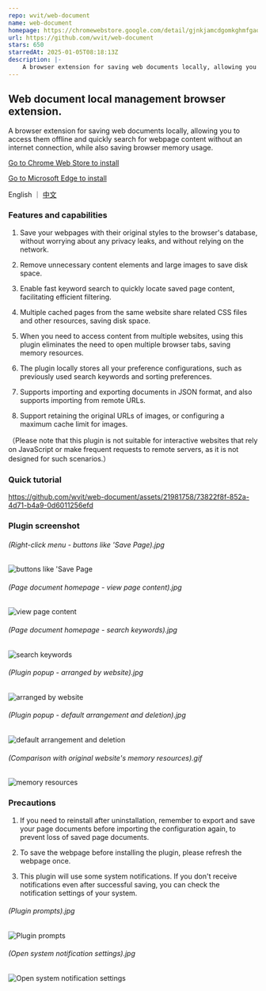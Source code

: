 ```yaml
---
repo: wvit/web-document
name: web-document
homepage: https://chromewebstore.google.com/detail/gjnkjamcdgomkghmfgaobnllnlinkfmn
url: https://github.com/wvit/web-document
stars: 650
starredAt: 2025-01-05T08:18:13Z
description: |-
    A browser extension for saving web documents locally, allowing you to access them offline and quickly search for webpage content without an internet connection, while also saving browser memory usage.
---
```


## Web document local management browser extension.

A browser extension for saving web documents locally, allowing you to access them offline and quickly search for webpage content without an internet connection, while also saving browser memory usage.

[Go to Chrome Web Store to install](https://chromewebstore.google.com/detail/gjnkjamcdgomkghmfgaobnllnlinkfmn)

[Go to Microsoft Edge to install](https://microsoftedge.microsoft.com/addons/detail/lphefhfpdohfmpcodgddcdbcgnboodpj)

English ｜ [中文](./README-zh_CN.md)

### Features and capabilities

1. Save your webpages with their original styles to the browser's database, without worrying about any privacy leaks, and without relying on the network.

2. Remove unnecessary content elements and large images to save disk space.

3. Enable fast keyword search to quickly locate saved page content, facilitating efficient filtering.

4. Multiple cached pages from the same website share related CSS files and other resources, saving disk space.

5. When you need to access content from multiple websites, using this plugin eliminates the need to open multiple browser tabs, saving memory resources.

6. The plugin locally stores all your preference configurations, such as previously used search keywords and sorting preferences.

7. Supports importing and exporting documents in JSON format, and also supports importing from remote URLs.

8. Support retaining the original URLs of images, or configuring a maximum cache limit for images.

（Please note that this plugin is not suitable for interactive websites that rely on JavaScript or make frequent requests to remote servers, as it is not designed for such scenarios.）

### Quick tutorial

https://github.com/wvit/web-document/assets/21981758/73822f8f-852a-4d71-b4a9-0d6011256efd

### Plugin screenshot

###### (Right-click menu - buttons like 'Save Page).jpg

![buttons like 'Save Page](https://wvit.github.io/static/web-document/img6.jpg)

###### (Page document homepage - view page content).jpg

![view page content](https://wvit.github.io/static/web-document/img3.jpg)

###### (Page document homepage - search keywords).jpg

![search keywords](https://wvit.github.io/static/web-document/img2.jpg)

###### (Plugin popup - arranged by website).jpg

![arranged by website](https://wvit.github.io/static/web-document/img4.jpg)

###### (Plugin popup - default arrangement and deletion).jpg

![default arrangement and deletion](https://wvit.github.io/static/web-document/img5.jpg)

###### (Comparison with original website's memory resources).gif

![memory resources](https://wvit.github.io/static/web-document/img1.gif)

### Precautions

1. If you need to reinstall after uninstallation, remember to export and save your page documents before importing the configuration again, to prevent loss of saved page documents.

2. To save the webpage before installing the plugin, please refresh the webpage once.

3. This plugin will use some system notifications. If you don't receive notifications even after successful saving, you can check the notification settings of your system.

###### (Plugin prompts).jpg

![Plugin prompts](https://wvit.github.io/static/web-document/img7.jpg)

###### (Open system notification settings).jpg

![Open system notification settings](https://wvit.github.io/static/web-document/img8.jpg)

